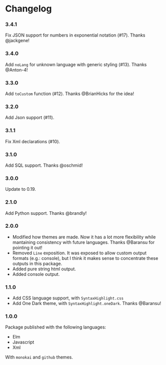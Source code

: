 # Changelog

### 3.4.1

Fix JSON support for numbers in exponential notation (#17). Thanks @jackgene!


### 3.4.0

Add `noLang` for unknown language with generic styling (#13). Thanks @Anton-4!


### 3.3.0

Add `toCustom` function (#12). Thanks @BrianHicks for the idea!


### 3.2.0

Add Json support (#11).

### 3.1.1

Fix Xml declarations (#10).

### 3.1.0

Add SQL support. Thanks @oschmid!


### 3.0.0

Update to 0.19.

### 2.1.0

Add Python support. Thanks @brandly!


### 2.0.0

- Modified how themes are made. Now it has a lot more flexibility
while mantaining consistency with future languages. Thanks @Baransu
for pointing it out!
- Removed `Line` exposition. It was exposed to allow custom output
formats (e.g.: console), but I think it makes sense to concentrate
these outputs in this package.
- Added pure string html output.
- Added console output.


### 1.1.0

- Add CSS language support, with `SyntaxHighlight.css`
- Add One Dark theme, with `SyntaxHighlight.oneDark`. Thanks @Baransu!


### 1.0.0

Package published with the following languages:

- Elm
- Javascript
- Xml

With `monokai` and `github` themes.
